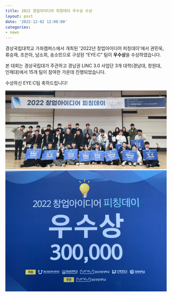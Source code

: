 ```yaml
---
title: 2022 창업아이디어 피칭데이 우수상 수상
layout: post
date: '2022-12-02 12:00:00'
categories:
- news
---
```


경상국립대학교 가좌캠퍼스에서 개최된 '2022년 창업아이디어 피칭데이'에서 권민욱, 류승재, 조은아, 남소희, 송소민으로 구성된 “EYE:C” 팀이 **우수상**을 수상하였습니다. 

본 대회는 경상국립대가 주관하고 경남권 LINC 3.0 사업단 3개 대학(경남대, 창원대, 인제대)에서 15개 팀이 참여한 가운데 진행되었습니다.

수상하신 EYE:C팀 축하드립니다!


<img src="/post_image/221202_창업아이디어피칭데이_1.jpg" width="700">
<img src="/post_image/221202_창업아이디어피칭데이_2.jpg" width="700">